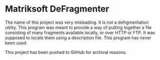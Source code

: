Matriksoft DeFragmenter
=======================

The name of this project was very misleading. It is not a defrgmentation utility. This program was meant to provide a way of putting together a file consisting of many fragments available locally, or over HTTP or FTP. It was supposed to locate them using a description file. This program has never been used.

This project has been pushed to GitHub for archival reasons.
